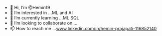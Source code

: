 - 👋 Hi, I’m @Hemin19
- 👀 I’m interested in ...ML and AI
- 🌱 I’m currently learning ...ML SQL
- 💞️ I’m looking to collaborate on ...
- 📫 How to reach me ...www.linkedin.com/in/hemin-prajapati-116852140


<!---
Hemin19/Hemin19 is a ✨ special ✨ repository because its `README.md` (this file) appears on your GitHub profile.
You can click the Preview link to take a look at your changes.
--->

